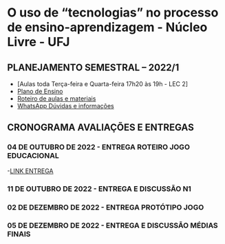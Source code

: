 # O uso de “tecnologias” no processo de ensino-aprendizagem - Núcleo Livre - UFJ

## PLANEJAMENTO SEMESTRAL – 2022/1

- [Aulas toda Terça-feira e Quarta-feira 17h20 às 19h - LEC 2]
- [Plano de Ensino](documentos/plano_ensino.pdf)
- [Roteiro de aulas e materiais](documentos/roteiro.md)
- [WhatsApp Dúvidas e informações](https://chat.whatsapp.com/Dwz0IBAm1S9DXmEKXwRuuj)


##  CRONOGRAMA AVALIAÇÕES E ENTREGAS

### 04 DE OUTUBRO DE 2022 - ENTREGA ROTEIRO JOGO EDUCACIONAL
-[LINK ENTREGA](https://forms.gle/A8pigDYggDQkiWS89)
### 11 DE OUTUBRO DE 2022 - ENTREGA E DISCUSSÃO N1
### 02 DE DEZEMBRO DE 2022 - ENTREGA PROTÓTIPO JOGO
### 05 DE DEZEMBRO DE 2022 - ENTREGA E DISCUSSÃO MÉDIAS FINAIS
